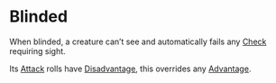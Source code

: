 # Blinded

When blinded, a creature can’t see and automatically fails any [Check](../Game%20Procedures/Check.md) requiring sight.

Its [Attack](../Game%20Procedures/Attack.md) rolls have [Disadvantage](../Game%20Procedures/Dice%20Rolls/Disadvantage.md), this overrides any [Advantage](../Game%20Procedures/Dice%20Rolls/Advantage.md).